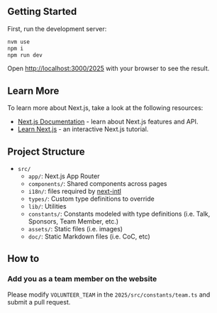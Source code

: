 ## Getting Started

First, run the development server:

```bash
nvm use
npm i
npm run dev
```

Open [http://localhost:3000/2025](http://localhost:3000/2025) with your browser to see the result.

## Learn More

To learn more about Next.js, take a look at the following resources:

- [Next.js Documentation](https://nextjs.org/docs) - learn about Next.js features and API.
- [Learn Next.js](https://nextjs.org/learn) - an interactive Next.js tutorial.

## Project Structure

- `src/`
  - `app/`: Next.js App Router
  - `components/`: Shared components across pages
  - `i18n/`: files required by [next-intl](https://next-intl.dev/)
  - `types/`: Custom type definitions to override
  - `lib/`: Utilities
  - `constants/`: Constants modeled with type definitions (i.e. Talk, Sponsors, Team Member, etc.)
  - `assets/`: Static files (i.e. images)
  - `doc/`: Static Markdown files (i.e. CoC, etc)

## How to

### Add you as a team member on the website

Please modify `VOLUNTEER_TEAM` in the `2025/src/constants/team.ts` and submit a pull request.
